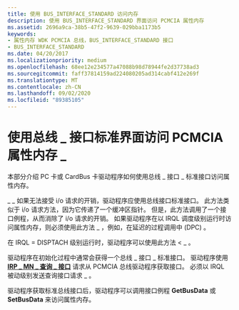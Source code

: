 ```yaml
---
title: 使用 BUS_INTERFACE_STANDARD 访问内存
description: 使用 BUS_INTERFACE_STANDARD 界面访问 PCMCIA 属性内存
ms.assetid: 2696a9ca-38b5-47f2-9639-029bba1173b5
keywords:
- 属性内存 WDK PCMCIA 总线，BUS_INTERFACE_STANDARD 接口
- BUS_INTERFACE_STANDARD
ms.date: 04/20/2017
ms.localizationpriority: medium
ms.openlocfilehash: 68ee12e234577a47088b98d78944fe2d37738ad3
ms.sourcegitcommit: faff37814159ad224080205ad314cabf412e269f
ms.translationtype: MT
ms.contentlocale: zh-CN
ms.lasthandoff: 09/02/2020
ms.locfileid: "89385105"
---
```

# <a name="access-pcmcia-attribute-memory-by-using-a-bus_interface_standard-interface"></a>使用总线 \_ 接口标准界面访问 PCMCIA 属性内存 \_





本部分介绍 PC 卡或 CardBus 卡驱动程序如何使用总线 \_ 接口 \_ 标准接口访问属性内存。

\_ \_ 如果无法接受 i/o 请求的开销，驱动程序应使用总线接口标准接口。 此方法类似于 i/o 请求方法，因为它传递了一个缓冲区指针。 但是，此方法调用了一个接口例程，从而消除了 i/o 请求的开销。 如果驱动程序在以 IRQL 调度级别运行时访问属性内存，则必须使用此方法 \_ ，例如，在延迟的过程调用中 (DPC) 。

在 IRQL = DISPTACH 级别运行时，驱动程序可以使用此方法 &lt; \_ 。

驱动程序在初始化过程中通常会获得一个总线 \_ 接口 \_ 标准接口。 驱动程序使用 [**IRP \_ MN \_ 查询 \_ 接口**](../kernel/irp-mn-query-interface.md) 请求从 PCMCIA 总线驱动程序获取接口。 必须以 IRQL 被动级别发送查询接口请求 \_ 。

驱动程序获取标准总线接口后，驱动程序可以调用接口例程 **GetBusData** 或 **SetBusData** 来访问属性内存。

 

